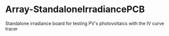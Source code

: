 # Array-StandaloneIrradiancePCB
Standalone irradiance board for testing PV's photovoltaics with the IV curve tracer
